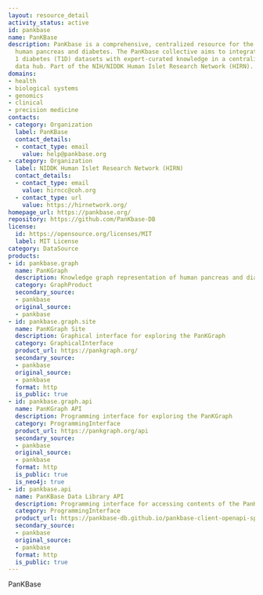 ```yaml
---
layout: resource_detail
activity_status: active
id: pankbase
name: PanKBase
description: PanKbase is a comprehensive, centralized resource for the study of the
  human pancreas and diabetes. The PanKbase collective aims to integrate diverse type
  1 diabetes (T1D) datasets with expert-curated knowledge in a centralized, open-source
  data hub. Part of the NIH/NIDDK Human Islet Research Network (HIRN).
domains:
- health
- biological systems
- genomics
- clinical
- precision medicine
contacts:
- category: Organization
  label: PanKBase
  contact_details:
  - contact_type: email
    value: help@pankbase.org
- category: Organization
  label: NIDDK Human Islet Research Network (HIRN)
  contact_details:
  - contact_type: email
    value: hirncc@coh.org
  - contact_type: url
    value: https://hirnetwork.org/
homepage_url: https://pankbase.org/
repository: https://github.com/PanKbase-DB
license:
  id: https://opensource.org/licenses/MIT
  label: MIT License
category: DataSource
products:
- id: pankbase.graph
  name: PanKGraph
  description: Knowledge graph representation of human pancreas and diabetes data
  category: GraphProduct
  secondary_source:
  - pankbase
  original_source:
  - pankbase
- id: pankbase.graph.site
  name: PanKGraph Site
  description: Graphical interface for exploring the PanKGraph
  category: GraphicalInterface
  product_url: https://pankgraph.org/
  secondary_source:
  - pankbase
  original_source:
  - pankbase
  format: http
  is_public: true
- id: pankbase.graph.api
  name: PanKGraph API
  description: Programming interface for exploring the PanKGraph
  category: ProgrammingInterface
  product_url: https://pankgraph.org/api
  secondary_source:
  - pankbase
  original_source:
  - pankbase
  format: http
  is_public: true
  is_neo4j: true
- id: pankbase.api
  name: PanKBase Data Library API
  description: Programming interface for accessing contents of the PanKbase Data Portal
  category: ProgrammingInterface
  product_url: https://pankbase-db.github.io/pankbase-client-openapi-spec/
  secondary_source:
  - pankbase
  original_source:
  - pankbase
  format: http
  is_public: true
---
```


PanKBase
